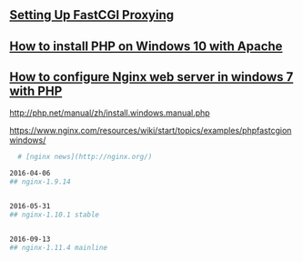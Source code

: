 #

## [Setting Up FastCGI Proxying](http://nginx.org/en/docs/beginners_guide.html)




## [How to install PHP on Windows 10 with Apache](https://www.youtube.com/watch?v=HjK4EqSPD_8)


## [How to configure Nginx web server in windows 7 with PHP](https://www.youtube.com/watch?v=K9Pf4RigRvI)


http://php.net/manual/zh/install.windows.manual.php  

https://www.nginx.com/resources/wiki/start/topics/examples/phpfastcgionwindows/


```sh
  # [nginx news](http://nginx.org/)

2016-04-06  
## nginx-1.9.14


2016-05-31	  
## nginx-1.10.1 stable


2016-09-13	  
## nginx-1.11.4 mainline
```
